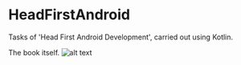 # HeadFirstAndroid
Tasks of 'Head First Android Development', carried out using Kotlin.

The book itself.
![alt text](https://images-na.ssl-images-amazon.com/images/I/51JzIa4VpML._SX430_BO1,204,203,200_.jpg)

